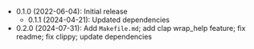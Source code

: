 * 0.1.0 (2022-06-04): Initial release
    * 0.1.1 (2024-04-21): Updated dependencies
* 0.2.0 (2024-07-31): Add `Makefile.md`; add clap wrap_help feature; fix readme; fix clippy; update dependencies

